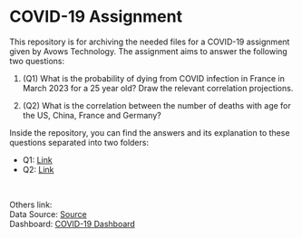 # COVID-19 Assignment

This repository is for archiving the needed files for a COVID-19 assignment given by Avows Technology. The assignment aims to answer the following two questions:

1. (Q1) What is the probability of dying from COVID infection in France in March 2023 for a 25 year old? Draw the relevant correlation projections.

2. (Q2) What is the correlation between the number of deaths with age for the US, China, France and Germany?

Inside the repository, you can find the answers and its explanation to these questions separated into two folders:
- Q1: [Link](https://github.com/MHamidA/COVID-19_Assignment/tree/main/Q1)
- Q2: [Link](https://github.com/MHamidA/COVID-19_Assignment/tree/main/Q2)

<br />

Others link:<br />
Data Source: [Source](https://ourworldindata.org/covid-cases)<br />
Dashboard: [COVID-19 Dashboard](https://public.tableau.com/app/profile/mohammad.hamid.asnawi/viz/COVID-19Dashboard_16741408699390/Overview?publish=yes)

